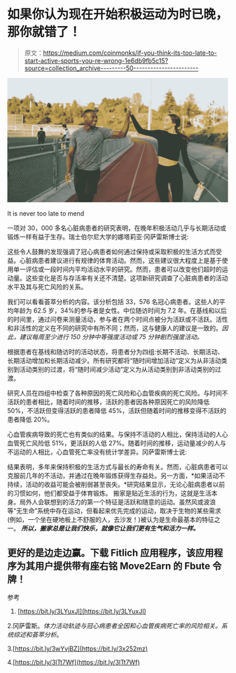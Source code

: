 # 如果你认为现在开始积极运动为时已晚，那你就错了！

> 原文：<https://medium.com/coinmonks/if-you-think-its-too-late-to-start-active-sports-you-re-wrong-1e6db9fb5c15?source=collection_archive---------50----------------------->

![](img/a2fcf581608156ad6d1d799906deff6c.png)

It is never too late to mend

一项对 30，000 多名心脏病患者的研究表明，在晚年积极活动几乎与长期活动或锻炼一样有益于生存。瑞士伯尔尼大学的娜塔莉亚·冈萨雷斯博士说:

这些令人鼓舞的发现强调了冠心病患者如何通过保持或采取积极的生活方式而受益。心脏病患者建议进行有规律的体育活动。然而，这些建议很大程度上是基于使用单一评估或一段时间内平均活动水平的研究。然而，患者可以改变他们超时的运动量。这些变化是否与存活率有关还不清楚。这项新研究调查了心脏病患者的活动水平及其与死亡风险的关系。

我们可以看看荟萃分析的内容。该分析包括 33，576 名冠心病患者。这些人的平均年龄为 62.5 岁，34%的参与者是女性。中位随访时间为 7.2 年。在基线和以后的时间里，通过问卷来测量活动，参与者在两个时间点被分为活跃或不活跃。活性和非活性的定义在不同的研究中有所不同；然而，这与健康人的建议是一致的。*因此，建议每周至少进行 150 分钟中等强度活动或 75 分钟剧烈强度活动。*

根据患者在基线和随访时的活动状态，将患者分为四组:长期不活动、长期活动、长期活动增加和长期活动减少。所有研究都将“随时间增加活动”定义为从非活动类别到活动类别的过渡，将“随时间减少活动”定义为从活动类别到非活动类别的过渡。

研究人员在四组中检查了各种原因的死亡风险和心血管疾病的死亡风险。与时间不活跃的患者相比，随着时间的推移，活跃的患者因各种原因死亡的风险降低 50%，不活跃但变得活跃的患者降低 45%，活跃但随着时间的推移变得不活跃的患者降低 20%。

心血管疾病导致的死亡也有类似的结果。与保持不活动的人相比，保持活动的人心血管死亡风险低 51%，更活跃的人低 27%。随着时间的推移，运动量减少的人与不运动的人相比，心血管死亡率没有统计学差异。冈萨雷斯博士说:

结果表明，多年来保持积极的生活方式与最长的寿命有关。然而，心脏病患者可以克服前几年的不活动，并通过在晚年锻炼获得生存益处。另一方面，*如果活动不持续，活动的收益可能会被削弱甚至丧失。*研究结果显示，无论心脏病患者以前的习惯如何，他们都受益于体育锻炼。
搬家是贴近生活的行为，这就是生活本身。局外人会联想到的活力的第一个特征是活跃和随意的运动。虽然风或波浪等“无生命”系统中存在运动，但看起来优先完成的运动，取决于生物的某些需求(例如，一个坐在硬地板上不舒服的人，去沙发！)被认为是生命最基本的特征之一。 ***所以，搬家总是让我们快乐，就像它让我们更有生气和活力一样。***

## 更好的是边走边赢。下载 Fitlich 应用程序，该应用程序为其用户提供带有座右铭 Move2Earn 的 Fbute 令牌！

参考

1.  [https://bit.ly/3LYuxJI](https://bit.ly/3LYuxJI)

2.冈萨雷斯。*体力活动轨迹与冠心病患者全因和心血管疾病死亡率的风险相关。系统综述和荟萃分析*。

3.[https://bit.ly/3wYvjBZ](https://bit.ly/3x252mz)

4.[https://bit.ly/3lTt7Wf](https://bit.ly/3lTt7Wf)